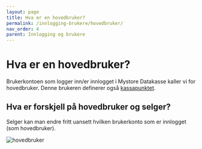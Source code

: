 ```yaml
---
layout: page
title: Hva er en hovedbruker?
permalink: /innlogging-brukere/hovedbruker/
nav_order: 4
parent: Innlogging og brukere
---
```


# Hva er en hovedbruker?
Brukerkontoen som logger inn/er innlogget i Mystore Datakasse kaller vi for hovedbruker. Denne brukeren definerer også [kassapunktet](https://mystoreno.github.io/pos-doc/kom-i-gang/kassapunkter/).

## Hva er forskjell på hovedbruker og selger?
Selger kan man endre fritt uansett hvilken brukerkonto som er innlogget (som hovedbruker). 

![hovedbruker](/pos-doc/assets/images/hovedbruker_selger.jpg)
